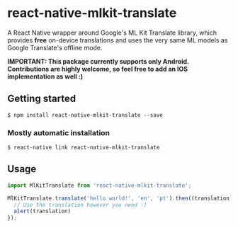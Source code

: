# react-native-mlkit-translate

A React Native wrapper around Google's ML Kit Translate library, which provides **free** on-device
translations and uses the very same ML models as Google Translate's offline mode.

**IMPORTANT: This package currently supports only Android. Contributions are highly welcome,
so feel free to add an IOS implementation as well :)**

## Getting started

`$ npm install react-native-mlkit-translate --save`

### Mostly automatic installation

`$ react-native link react-native-mlkit-translate`

## Usage
```javascript
import MlKitTranslate from 'react-native-mlkit-translate';

MlKitTranslate.translate('hello world!', 'en', 'pt').then((translation) => {
  // Use the translation however you need :)
  alert(translation)
});
```
